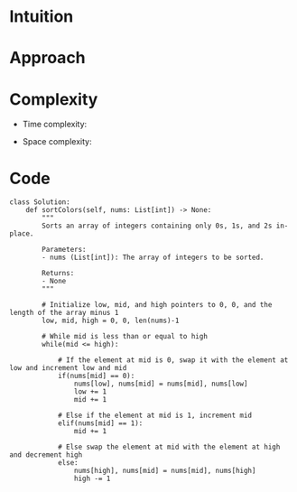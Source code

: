 # Intuition

<!-- Describe your first thoughts on how to solve this problem. -->

# Approach

<!-- Describe your approach to solving the problem. -->

# Complexity

- Time complexity:
<!-- Add your time complexity here, e.g. $$O(n)$$ -->

- Space complexity:
<!-- Add your space complexity here, e.g. $$O(n)$$ -->

# Code

```
class Solution:
    def sortColors(self, nums: List[int]) -> None:
        """
        Sorts an array of integers containing only 0s, 1s, and 2s in-place.

        Parameters:
        - nums (List[int]): The array of integers to be sorted.

        Returns:
        - None
        """

        # Initialize low, mid, and high pointers to 0, 0, and the length of the array minus 1
        low, mid, high = 0, 0, len(nums)-1

        # While mid is less than or equal to high
        while(mid <= high):

            # If the element at mid is 0, swap it with the element at low and increment low and mid
            if(nums[mid] == 0):
                nums[low], nums[mid] = nums[mid], nums[low]
                low += 1
                mid += 1

            # Else if the element at mid is 1, increment mid
            elif(nums[mid] == 1):
                mid += 1

            # Else swap the element at mid with the element at high and decrement high
            else:
                nums[high], nums[mid] = nums[mid], nums[high]
                high -= 1
```
